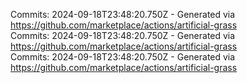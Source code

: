 Commits: 2024-09-18T23:48:20.750Z - Generated via https://github.com/marketplace/actions/artificial-grass
<br>
Commits: 2024-09-18T23:48:20.750Z - Generated via https://github.com/marketplace/actions/artificial-grass
<br>
Commits: 2024-09-18T23:48:20.750Z - Generated via https://github.com/marketplace/actions/artificial-grass
<br>
